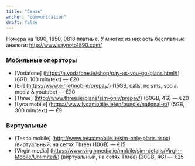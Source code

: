 ```yaml
---
title: "Связь"
anchor: "communication"
draft: false
---
```


Номера на 1890, 1850, 0818 платные. У многих из них есть бесплатные аналоги: <http://www.saynoto1890.com/>

### Мобильные операторы
*  [Vodafone] (https://n.vodafone.ie/shop/pay-as-you-go-plans.html#) (6GB, 100 min/text)  —  €20
*  [Eir] (https://www.eir.ie/mobile/prepay/) (15GB, calls, no sms, social media & youtube)  —  €20
*  [Three] (http://www.three.ie/plans/sim-only/prepay/) (60GB, 4G)  —  €20
*  [Lyca mobile] (https://www.lycamobile.ie/en/bundle/national-s/) (5GB, 300 min/text) — €9

### Виртуальные
*  [Tesco mobile] (http://www.tescomobile.ie/sim-only-plans.aspx) (виртуальный, на сетях Three) (10GB)  —  €15
*  [Virgin media] (https://www.virginmedia.ie/mobile/sim-details/Virgin-Mobile/Unlimited/) (виртуальный, на сетях Three) (30GB, 4G)  —  €25
